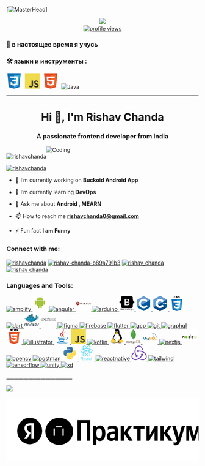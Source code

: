 [![MasterHead](https://media.giphy.com/media/aRJMSoJmD037wpHSOF/giphy.gif)]

<div id="header" align="center">
  <img src="https://media.giphy.com/media/69jy5FNbwGAZH8FSHN/giphy.gif" width="100"/> 
</div>
<div id="badges" align="center">
  
  <a href="https://github.com/i-suslova">
  <img src="https://komarev.com/ghpvc/?username=i-suslova&style=flat-square&color=0000FF&style=for-the-badge" alt="profile views"/>
  </a>
</div>

 ### 🌱 в настоящее время я учусь 
### :hammer_and_wrench: языки и инструменты :
<div>
  <img src="https://github.com/devicons/devicon/blob/master/icons/css3/css3-original.svg" title="Java" alt="Java" width="40" height="40"/>&nbsp;
  <img src="https://github.com/devicons/devicon/blob/master/icons/javascript/javascript-original.svg" title="Java" alt="Java" width="40" height="40"/>&nbsp;
  <img src="https://github.com/devicons/devicon/blob/master/icons/html5/html5-original.svg" title="Java" alt="Java" width="40" height="40"/>&nbsp;
  <img src="https://user-images.githubusercontent.com/117917258/227008752-75c6a9e0-09dc-4658-9338-18f0272d62d9.png" title="Java" alt="Java" width="40" height="40"/>&nbsp;
</div>

--------------------------

<h1 align="center">Hi 👋, I'm Rishav Chanda</h1>
<h3 align="center">A passionate frontend developer from India</h3>
<img align="right" alt="Coding" width="400" src="https://cdn.dribbble.com/users/1162077/screenshots/3848914/programmer.gif">


<p align="left"> <img src="https://komarev.com/ghpvc/?username=rishavchanda&label=Profile%20views&color=0e75b6&style=flat" alt="rishavchanda" /> </p>

<p align="left"> <a href="https://twitter.com/rishavchanda" target="blank"><img src="https://img.shields.io/twitter/follow/rishavchanda?logo=twitter&style=for-the-badge" alt="rishavchanda" /></a> </p>

- 🔭 I’m currently working on **Buckoid Android App**

- 🌱 I’m currently learning **DevOps**

- 💬 Ask me about **Android , MEARN**

- 📫 How to reach me **rishavchanda0@gmail.com**

- ⚡ Fun fact **I am Funny**

<h3 align="left">Connect with me:</h3>
<p align="left">
<a href="https://twitter.com/rishavchanda" target="blank"><img align="center" src="https://raw.githubusercontent.com/rahuldkjain/github-profile-readme-generator/master/src/images/icons/Social/twitter.svg" alt="rishavchanda" height="30" width="40" /></a>
<a href="https://linkedin.com/in/rishav-chanda-b89a791b3" target="blank"><img align="center" src="https://raw.githubusercontent.com/rahuldkjain/github-profile-readme-generator/master/src/images/icons/Social/linked-in-alt.svg" alt="rishav-chanda-b89a791b3" height="30" width="40" /></a>
<a href="https://instagram.com/rishav_chanda" target="blank"><img align="center" src="https://raw.githubusercontent.com/rahuldkjain/github-profile-readme-generator/master/src/images/icons/Social/instagram.svg" alt="rishav_chanda" height="30" width="40" /></a>
<a href="https://www.youtube.com/c/rishav chanda" target="blank"><img align="center" src="https://raw.githubusercontent.com/rahuldkjain/github-profile-readme-generator/master/src/images/icons/Social/youtube.svg" alt="rishav chanda" height="30" width="40" /></a>
</p>

<h3 align="left">Languages and Tools:</h3>
<p align="left"> <a href="https://aws.amazon.com/amplify/" target="_blank" rel="noreferrer"> <img src="https://docs.amplify.aws/assets/logo-dark.svg" alt="amplify" width="40" height="40"/> </a> <a href="https://developer.android.com" target="_blank" rel="noreferrer"> <img src="https://raw.githubusercontent.com/devicons/devicon/master/icons/android/android-original-wordmark.svg" alt="android" width="40" height="40"/> </a> <a href="https://angular.io" target="_blank" rel="noreferrer"> <img src="https://angular.io/assets/images/logos/angular/angular.svg" alt="angular" width="40" height="40"/> </a> <a href="https://angular.io" target="_blank" rel="noreferrer"> <img src="https://raw.githubusercontent.com/devicons/devicon/master/icons/angularjs/angularjs-original-wordmark.svg" alt="angularjs" width="40" height="40"/> </a> <a href="https://www.arduino.cc/" target="_blank" rel="noreferrer"> <img src="https://cdn.worldvectorlogo.com/logos/arduino-1.svg" alt="arduino" width="40" height="40"/> </a> <a href="https://getbootstrap.com" target="_blank" rel="noreferrer"> <img src="https://raw.githubusercontent.com/devicons/devicon/master/icons/bootstrap/bootstrap-plain-wordmark.svg" alt="bootstrap" width="40" height="40"/> </a> <a href="https://www.cprogramming.com/" target="_blank" rel="noreferrer"> <img src="https://raw.githubusercontent.com/devicons/devicon/master/icons/c/c-original.svg" alt="c" width="40" height="40"/> </a> <a href="https://www.w3schools.com/cpp/" target="_blank" rel="noreferrer"> <img src="https://raw.githubusercontent.com/devicons/devicon/master/icons/cplusplus/cplusplus-original.svg" alt="cplusplus" width="40" height="40"/> </a> <a href="https://www.w3schools.com/css/" target="_blank" rel="noreferrer"> <img src="https://raw.githubusercontent.com/devicons/devicon/master/icons/css3/css3-original-wordmark.svg" alt="css3" width="40" height="40"/> </a> <a href="https://dart.dev" target="_blank" rel="noreferrer"> <img src="https://www.vectorlogo.zone/logos/dartlang/dartlang-icon.svg" alt="dart" width="40" height="40"/> </a> <a href="https://www.docker.com/" target="_blank" rel="noreferrer"> <img src="https://raw.githubusercontent.com/devicons/devicon/master/icons/docker/docker-original-wordmark.svg" alt="docker" width="40" height="40"/> </a> <a href="https://expressjs.com" target="_blank" rel="noreferrer"> <img src="https://raw.githubusercontent.com/devicons/devicon/master/icons/express/express-original-wordmark.svg" alt="express" width="40" height="40"/> </a> <a href="https://www.figma.com/" target="_blank" rel="noreferrer"> <img src="https://www.vectorlogo.zone/logos/figma/figma-icon.svg" alt="figma" width="40" height="40"/> </a> <a href="https://firebase.google.com/" target="_blank" rel="noreferrer"> <img src="https://www.vectorlogo.zone/logos/firebase/firebase-icon.svg" alt="firebase" width="40" height="40"/> </a> <a href="https://flutter.dev" target="_blank" rel="noreferrer"> <img src="https://www.vectorlogo.zone/logos/flutterio/flutterio-icon.svg" alt="flutter" width="40" height="40"/> </a> <a href="https://cloud.google.com" target="_blank" rel="noreferrer"> <img src="https://www.vectorlogo.zone/logos/google_cloud/google_cloud-icon.svg" alt="gcp" width="40" height="40"/> </a> <a href="https://git-scm.com/" target="_blank" rel="noreferrer"> <img src="https://www.vectorlogo.zone/logos/git-scm/git-scm-icon.svg" alt="git" width="40" height="40"/> </a> <a href="https://graphql.org" target="_blank" rel="noreferrer"> <img src="https://www.vectorlogo.zone/logos/graphql/graphql-icon.svg" alt="graphql" width="40" height="40"/> </a> <a href="https://www.w3.org/html/" target="_blank" rel="noreferrer"> <img src="https://raw.githubusercontent.com/devicons/devicon/master/icons/html5/html5-original-wordmark.svg" alt="html5" width="40" height="40"/> </a> <a href="https://www.adobe.com/in/products/illustrator.html" target="_blank" rel="noreferrer"> <img src="https://www.vectorlogo.zone/logos/adobe_illustrator/adobe_illustrator-icon.svg" alt="illustrator" width="40" height="40"/> </a> <a href="https://www.java.com" target="_blank" rel="noreferrer"> <img src="https://raw.githubusercontent.com/devicons/devicon/master/icons/java/java-original.svg" alt="java" width="40" height="40"/> </a> <a href="https://developer.mozilla.org/en-US/docs/Web/JavaScript" target="_blank" rel="noreferrer"> <img src="https://raw.githubusercontent.com/devicons/devicon/master/icons/javascript/javascript-original.svg" alt="javascript" width="40" height="40"/> </a> <a href="https://kotlinlang.org" target="_blank" rel="noreferrer"> <img src="https://www.vectorlogo.zone/logos/kotlinlang/kotlinlang-icon.svg" alt="kotlin" width="40" height="40"/> </a> <a href="https://www.linux.org/" target="_blank" rel="noreferrer"> <img src="https://raw.githubusercontent.com/devicons/devicon/master/icons/linux/linux-original.svg" alt="linux" width="40" height="40"/> </a> <a href="https://www.mongodb.com/" target="_blank" rel="noreferrer"> <img src="https://raw.githubusercontent.com/devicons/devicon/master/icons/mongodb/mongodb-original-wordmark.svg" alt="mongodb" width="40" height="40"/> </a> <a href="https://www.mysql.com/" target="_blank" rel="noreferrer"> <img src="https://raw.githubusercontent.com/devicons/devicon/master/icons/mysql/mysql-original-wordmark.svg" alt="mysql" width="40" height="40"/> </a> <a href="https://nextjs.org/" target="_blank" rel="noreferrer"> <img src="https://cdn.worldvectorlogo.com/logos/nextjs-2.svg" alt="nextjs" width="40" height="40"/> </a> <a href="https://nodejs.org" target="_blank" rel="noreferrer"> <img src="https://raw.githubusercontent.com/devicons/devicon/master/icons/nodejs/nodejs-original-wordmark.svg" alt="nodejs" width="40" height="40"/> </a> <a href="https://opencv.org/" target="_blank" rel="noreferrer"> <img src="https://www.vectorlogo.zone/logos/opencv/opencv-icon.svg" alt="opencv" width="40" height="40"/> </a> <a href="https://postman.com" target="_blank" rel="noreferrer"> <img src="https://www.vectorlogo.zone/logos/getpostman/getpostman-icon.svg" alt="postman" width="40" height="40"/> </a> <a href="https://www.python.org" target="_blank" rel="noreferrer"> <img src="https://raw.githubusercontent.com/devicons/devicon/master/icons/python/python-original.svg" alt="python" width="40" height="40"/> </a> <a href="https://reactjs.org/" target="_blank" rel="noreferrer"> <img src="https://raw.githubusercontent.com/devicons/devicon/master/icons/react/react-original-wordmark.svg" alt="react" width="40" height="40"/> </a> <a href="https://reactnative.dev/" target="_blank" rel="noreferrer"> <img src="https://reactnative.dev/img/header_logo.svg" alt="reactnative" width="40" height="40"/> </a> <a href="https://redux.js.org" target="_blank" rel="noreferrer"> <img src="https://raw.githubusercontent.com/devicons/devicon/master/icons/redux/redux-original.svg" alt="redux" width="40" height="40"/> </a> <a href="https://tailwindcss.com/" target="_blank" rel="noreferrer"> <img src="https://www.vectorlogo.zone/logos/tailwindcss/tailwindcss-icon.svg" alt="tailwind" width="40" height="40"/> </a> <a href="https://www.tensorflow.org" target="_blank" rel="noreferrer"> <img src="https://www.vectorlogo.zone/logos/tensorflow/tensorflow-icon.svg" alt="tensorflow" width="40" height="40"/> </a> <a href="https://unity.com/" target="_blank" rel="noreferrer"> <img src="https://www.vectorlogo.zone/logos/unity3d/unity3d-icon.svg" alt="unity" width="40" height="40"/> </a> <a href="https://www.adobe.com/products/xd.html" target="_blank" rel="noreferrer"> <img src="https://cdn.worldvectorlogo.com/logos/adobe-xd.svg" alt="xd" width="40" height="40"/> </a> </p>
___________________________








![](https://hit.yhype.me/github/profile?user_id=117917258)
<!--
**i-suslova/i-suslova** is a ✨ _special_  repository because its `README.md` (this file) appears on your GitHub profile.





<div id="badges" align="center">
  <a href="https://github.com/i-suslova">
  <img src="https://komarev.com/ghpvc/?username=i-suslova&style=flat-square&color=0000FF" alt="profile views"/>
  </a>
</div>

### :left_speech_bubble:: первые шаги в веб-разработке <img src="https://media.giphy.com/media/109fP7pua6Osgw/giphy.gif" width="30"> .


<div>
  <img src="https://github.com/devicons/devicon/blob/master/icons/css3/css3-original.svg" title="Java" alt="Java" width="40" height="40"/>&nbsp;
  <img src="https://github.com/devicons/devicon/blob/master/icons/javascript/javascript-original.svg" title="Java" alt="Java" width="40" height="40"/>&nbsp;
  <img src="https://github.com/devicons/devicon/blob/master/icons/html5/html5-original.svg" title="Java" alt="Java" width="40" height="40"/>&nbsp;
</div>

![Untitled Project (2)](https://user-images.githubusercontent.com/117917258/227008752-75c6a9e0-09dc-4658-9338-18f0272d62d9.png)


![](https://hit.yhype.me/github/profile?user_id=117917258)

### Hi there 👋
 ### 🔭 I’m currently working on ...
### - 🌱 I’m currently learning ...
- 👯 I’m looking to collaborate on ...
- 🤔 I’m looking for help with ...
- 💬 Ask me about ...
- 📫 How to reach me: ...
- 😄 Pronouns: ...
- ⚡ Fun fact: ...
-->

<svg width="532" height="173" xmlns="http://www.w3.org/2000/svg">
 <!-- Created with SVG Editor - http://github.com/mzalive/SVG Editor/ -->

 <g>
  <title>background</title>
  <rect fill="#fff" id="canvas_background" height="175" width="534" y="-1" x="-1"/>
  <g display="none" id="canvasGrid">
   <rect fill="url(#gridpattern)" stroke-width="0" y="0" x="0" height="100%" width="100%" id="svg_1"/>
  </g>
 </g>
 <g>
  <title>Layer 1</title>
  <g stroke="null" id="svg_15">
   <path stroke="null" fill="#000000" fill-opacity="0" fill-rule="evenodd" id="svg_13" d="m164.31222,86.045517a32.784634,34.613147 0 0 1 -32.784634,34.613147a32.784634,34.613147 0 1 1 32.784634,-34.613147z"/>
   <path stroke="null" fill="#000000" fill-rule="evenodd" id="svg_12" d="m93.866951,86.045884a32.784114,34.612597 0 0 1 -32.784287,34.612597a32.784114,34.612597 0 1 1 32.784287,-34.612597z"/>
   <path stroke="null" fill="#ffffff" fill-rule="evenodd" id="svg_11" d="m65.454203,71.047446l-3.005433,0c-5.600601,0 -8.468989,3.028552 -8.468989,7.355447c0,4.903448 2.049072,7.210759 6.14687,10.239311l3.415178,2.451816l-9.835269,15.575541l-7.376625,0l8.879081,-13.844966c-5.054505,-3.894114 -7.922894,-7.643724 -7.922894,-13.845149c0,-7.932 5.190682,-13.268229 15.162648,-13.268229l9.835269,0l0,41.102299l-6.829836,0l0,-35.76607z"/>
   <path stroke="null" fill="#000000" fill-rule="evenodd" id="svg_10" d="m186.370798,57.787092l0,53.771997l8.877694,0l0,-46.498967l15.836594,0l0,46.498967l8.854101,0l0,-53.771997l-33.568389,0zm48.966267,14.864556l-8.068612,0l0,50.134658l8.738915,0l0,-15.791839c2.195831,3.489904 5.409606,5.34502 9.154558,5.34502c8.508194,0 14.357383,-7.200137 14.357383,-20.258477c0,-13.00944 -5.710236,-20.210675 -13.917801,-20.210675c-4.115492,0 -7.467352,2.025811 -9.825728,5.80912l-0.438715,-5.027806l0,-0.000001zm7.629029,32.414809c-4.623943,0 -6.958727,-3.930011 -6.958727,-12.912737c0,-9.055436 2.473562,-13.00944 7.398309,-13.00944c4.762202,0 7.096985,3.954004 7.096985,12.93673c0,9.055436 -2.496461,12.985447 -7.536568,12.985447l0.000001,0zm49.612978,-20.039981c0,-9.44591 -4.554207,-12.984715 -13.778675,-12.984715c-5.802871,0 -10.334353,1.928193 -12.969766,3.538805l0,7.664419c2.334783,-1.855116 7.467352,-3.857118 11.929965,-3.857118c4.184534,0 6.103328,1.537902 6.103328,5.712234l0,2.172697l-1.410342,0c-13.340133,0 -19.258364,4.637516 -19.258364,12.54534c0,7.883832 4.531482,12.301935 11.282387,12.301935c5.131875,0 7.328573,-1.78149 9.015779,-3.636607l0.37054,0c0.069043,1.000909 0.34608,2.3183 0.646537,3.075621l8.508194,0c-0.30063,-3.14943 -0.439583,-6.32212 -0.439583,-9.495543l0,-17.03707l0,0.000002zm-8.715149,17.256665c-1.109712,1.708414 -3.167458,3.100529 -6.24228,3.100529c-3.653358,0 -5.502241,-2.319216 -5.502241,-5.80912c0,-4.564623 3.004913,-6.175418 10.495857,-6.175418l1.248664,0l0,8.884009zm37.359831,9.275947l9.89477,0l-13.986843,-20.967081l12.299637,-17.94036l-8.785232,0l-12.322189,17.94036l0,-17.94036l-8.716016,0l0,38.907441l8.716016,0l0,-19.111965l12.899856,19.111965l0.000001,0zm40.966698,-31.633312l0,-7.274129l-29.244902,0l0,7.274129l10.264443,0l0,31.633312l8.738741,0l0,-31.633312l10.241718,0zm5.132742,-7.274129l0,38.907441l7.559987,0l13.478218,-24.042885l0,24.042885l8.508194,0l0,-38.907441l-7.56016,0l-13.478218,24.066878l0,-24.066878l-8.508021,0zm58.491539,38.907441l9.89477,0l-14.010436,-20.967081l12.322189,-17.94036l-8.785059,0l-12.322189,17.94036l0,-17.94036l-8.716016,0l0,38.907441l8.716016,0l0,-19.111965l12.900724,19.111965l0.000001,0zm17.5238,12.008531c8.114929,0 11.120709,-6.126517 13.61717,-14.083242l11.513107,-36.832729l-8.438285,0l-8.137481,29.241203l-8.114929,-29.241203l-9.178324,0l12.692729,40.616038c-0.971627,1.8542 -2.358376,3.025805 -4.763069,3.025805c-1.618337,0 -3.004913,-0.53681 -3.976713,-1.561895l0,7.517717c0,0 1.341299,1.318307 4.785794,1.318307l0.000001,-0.000001zm59.855563,-12.008531l8.507154,0l-0.138085,-38.907441l-11.952516,0l-7.975977,25.921994l-7.190314,-25.921994l-12.692729,0l0,38.907441l7.421902,0l0,-29.070508l7.975977,29.070508l7.120578,0l8.924011,-29.070508l0,29.070508l-0.000001,0z"/>
   <path stroke="null" fill="#ffffff" fill-rule="evenodd" id="svg_9" d="m123.601743,71.170155c5.2455,0.003663 10.490826,0.007326 15.736326,0.003663c0,0.865379 0,2.595954 0,3.464813c-5.2455,-0.003663 -10.490826,-0.007326 -15.736326,-0.003663c0,-0.865379 0,-2.595954 0,-3.464813zm-5.2455,6.579994c0.819664,0 2.458817,0 3.278307,0c0.003469,7.036585 0.003469,14.076832 0,21.1136c-0.81949,0 -2.458644,0 -3.278307,0c-0.003469,-7.036768 -0.003469,-14.077015 0,-21.1136zm22.948845,0c0.819664,0 2.458817,0 3.278481,0c0,7.036585 0.003469,14.076832 0,21.1136c-0.819664,0 -2.458817,0 -3.278481,0c-0.003469,-7.036768 -0.003469,-14.077015 0,-21.1136z"/>
  </g>
  <metadata id="svg_24">image/svg+xml</metadata>
  <ellipse ry="35.5" rx="36.5" id="svg_29" cy="87" cx="138.5" stroke-width="null" stroke="null" fill="#000000"/>
  <path stroke="null" fill="#ffffff" fill-rule="evenodd" d="m145.047339,73.680232c-5.365016,0.003159 -10.729898,0.006225 -16.094813,0.003159c0,0.774196 0,2.322651 0,3.100006c5.364915,-0.003097 10.729797,-0.006225 16.094813,-0.003097c0,-0.774289 0,-2.322744 0,-3.100099l0,0.000031zm5.364915,5.887318c-0.83824,0 -2.514786,0 -3.353026,0c-0.00342,6.295955 -0.00342,12.595069 0,18.891086c0.83824,0 2.514786,0 3.353026,0c0.00342,-6.296017 0.00342,-12.595131 0,-18.891086zm-23.471618,0c-0.83834,0 -2.514786,0 -3.353127,0c0,6.295955 -0.003353,12.595069 0,18.891086c0.83834,0 2.514786,0 3.353127,0c0.003353,-6.296017 0.003353,-12.595131 0,-18.891086z" id="svg_22"/>
  <ellipse stroke="#000" transform="rotate(0.44457876682281494 -75.00399780271972,257.51550292968756) " ry="30.000001" rx="29.996061" id="svg_28" cy="257.515487" cx="-75.004001" stroke-width="1.5" fill="#fff"/>
 </g>
</svg>
